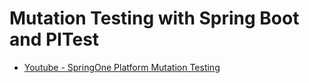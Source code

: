 # Mutation Testing with Spring Boot and PITest

* [Youtube - SpringOne Platform Mutation Testing](https://www.youtube.com/watch?v=88fDcPurp-Y)
